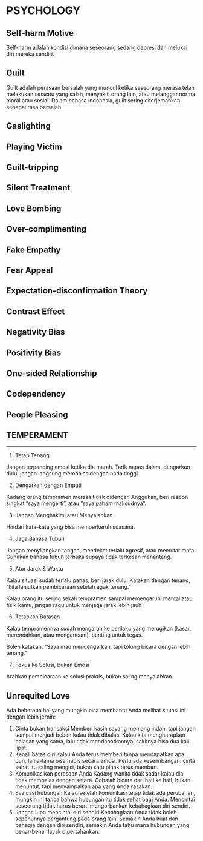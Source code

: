 # PSYCHOLOGY

## Self-harm Motive

Self-harm adalah kondisi dimana seseorang sedang depresi dan melukai diri mereka sendiri.

## Guilt

Guilt adalah perasaan bersalah yang muncul ketika seseorang merasa telah melakukan sesuatu yang salah, menyakiti orang lain, atau melanggar norma moral atau sosial. Dalam bahasa Indonesia, guilt sering diterjemahkan sebagai rasa bersalah.

## Gaslighting

## Playing Victim

## Guilt-tripping

## Silent Treatment

## Love Bombing

## Over-complimenting

## Fake Empathy

## Fear Appeal

## Expectation-disconfirmation Theory

## Contrast Effect

## Negativity Bias

## Positivity Bias

## One-sided Relationship

## Codependency

## People Pleasing

## TEMPERAMENT
-------------------------------------------------------------------

1. Tetap Tenang

Jangan terpancing emosi ketika dia marah. Tarik napas dalam, dengarkan dulu, jangan langsung membalas dengan nada tinggi.


2. Dengarkan dengan Empati

Kadang orang tempramen merasa tidak didengar. Anggukan, beri respon singkat “saya mengerti”, atau “saya paham maksudnya”.


3. Jangan Menghakimi atau Menyalahkan

Hindari kata-kata yang bisa memperkeruh suasana.

4. Jaga Bahasa Tubuh

Jangan menyilangkan tangan, mendekat terlalu agresif, atau memutar mata. Gunakan bahasa tubuh terbuka supaya tidak terkesan menantang.

5. Atur Jarak & Waktu

Kalau situasi sudah terlalu panas, beri jarak dulu. Katakan dengan tenang, “kita lanjutkan pembicaraan setelah agak tenang.”

Kalau orang itu sering sekali tempramen sampai memengaruhi mental atau fisik kamu, jangan ragu untuk menjaga jarak lebih jauh


6. Tetapkan Batasan

Kalau tempramennya sudah mengarah ke perilaku yang merugikan (kasar, merendahkan, atau mengancam), penting untuk tegas.

Boleh katakan, “Saya mau mendengarkan, tapi tolong bicara dengan lebih tenang.”


7. Fokus ke Solusi, Bukan Emosi

Arahkan pembicaraan ke solusi praktis, bukan saling menyalahkan.

## Unrequited Love

Ada beberapa hal yang mungkin bisa membantu Anda melihat situasi ini dengan lebih jernih:

1. Cinta bukan transaksi
Memberi kasih sayang memang indah, tapi jangan sampai menjadi beban kalau tidak dibalas. Kalau kita mengharapkan balasan yang sama, lalu tidak mendapatkannya, sakitnya bisa dua kali lipat.
2. Kenali batas diri
Kalau Anda terus memberi tanpa mendapatkan apa pun, lama-lama bisa habis secara emosi. Perlu ada keseimbangan: cinta sehat itu saling mengisi, bukan satu pihak terus memberi.
3. Komunikasikan perasaan Anda
Kadang wanita tidak sadar kalau dia tidak membalas dengan setara. Cobalah bicara dari hati ke hati, bukan menuntut, tapi menyampaikan apa yang Anda rasakan.
4. Evaluasi hubungan
Kalau setelah komunikasi tetap tidak ada perubahan, mungkin ini tanda bahwa hubungan itu tidak sehat bagi Anda. Mencintai seseorang tidak harus berarti mengorbankan kebahagiaan diri sendiri.
5. Jangan lupa mencintai diri sendiri
Kebahagiaan Anda tidak boleh sepenuhnya bergantung pada orang lain. Semakin Anda kuat dan bahagia dengan diri sendiri, semakin Anda tahu mana hubungan yang benar-benar layak dipertahankan.